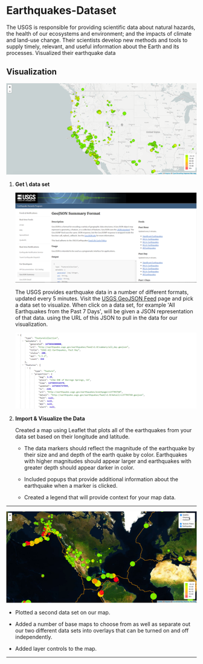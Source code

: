 # Earthquakes-Dataset

The USGS is responsible for providing scientific data about natural hazards, the health of our ecosystems and environment; and the impacts of climate and land-use change. Their scientists develop new methods and tools to supply timely, relevant, and useful information about the Earth and its processes. Visualized their earthquake data

## Visualization

![2-BasicMap](Images/2-BasicMap.png)


1. **Get \ data set**

   ![3-Data](Images/3-Data.png)

   The USGS provides earthquake data in a number of different formats, updated every 5 minutes. Visit the [USGS GeoJSON Feed](http://earthquake.usgs.gov/earthquakes/feed/v1.0/geojson.php) page and pick a data set to visualize. When click on a data set, for example 'All Earthquakes from the Past 7 Days', will be given a JSON representation of that data. using the URL of this JSON to pull in the data for our visualization.

   ![4-JSON](Images/4-JSON.png)

2. **Import & Visualize the Data**

   Created a map using Leaflet that plots all of the earthquakes from your data set based on their longitude and latitude.

   * The data markers should reflect the magnitude of the earthquake by their size and and depth of the earth quake by color. Earthquakes with higher magnitudes should appear larger and earthquakes with greater depth should appear darker in color.

   * Included popups that provide additional information about the earthquake when a marker is clicked.

   * Created a legend that will provide context for your map data.

- - -

![5-Advanced](Images/5-Advanced.png)

* Plotted a second data set on our map.

* Added a number of base maps to choose from as well as separate out our two different data sets into overlays that can be turned on and off independently.

* Added layer controls to the map.

- - -- - -

